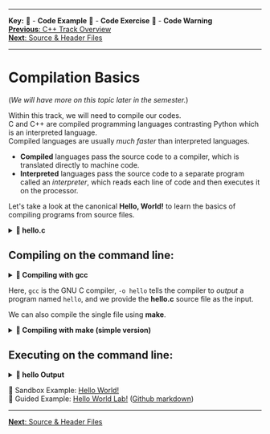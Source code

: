 
---
**Key:** 
:large_orange_diamond: - **Code Example** 
:large_blue_diamond: - **Code Exercise** 
:red_circle: - **Code Warning**  
[**Previous**: C++ Track Overview](https://github.com/ackirby88/CS107/blob/master/cpp-overview.md)  
[**Next**: Source & Header Files](https://github.com/ackirby88/CS107/blob/master/C-Basics/C-1-SourceHeaderFiles.md)

---
# Compilation Basics
(*We will have more on this topic later in the semester.*)  

Within this track, we will need to compile our codes.  
C and C++ are compiled programming languages contrasting Python which is an interpreted language.  
Compiled languages are usually *much faster* than interpreted languages.

- **Compiled** languages pass the source code to a compiler, which is translated directly to machine code.  
- **Interpreted** languages pass the source code to a separate program called an *interpreter*, which reads each line of code and then executes it on the processor. 

Let's take a look at the canonical **Hello, World!** to learn the basics of compiling programs from source files.  

**<details><summary>:large_orange_diamond: hello.c</summary>**
<p>
  
```C
#include <stdio.h>

int main(void) {
  printf("Hello, World!\n");
  return 0;
}
```
</p>
</details>

## Compiling on the command line:
**<details><summary>:large_orange_diamond: Compiling with gcc</summary>**
<p>
  
```C
gcc -o hello hello.c
```
</p>
</details>

Here, `gcc` is the GNU C compiler, `-o hello` tells the compiler to *output* a program named `hello`, and we provide the **hello.c** source file as the input.  

We can also compile the single file using **make**.
**<details><summary>:large_orange_diamond: Compiling with make (simple version)</summary>**
<p>
  
```C
make hello
```
</p>
</details>


## Executing on the command line:
**<details><summary>:large_orange_diamond: hello Output</summary>**
<p>
  
```C
./hello
>>> Hello, World!
```
</p>
</details>

:large_orange_diamond: Sandbox Example: [Hello World!](https://bit.ly/2Oq5iV8)  
:large_orange_diamond: Guided Example: [Hello World Lab!](https://lab.cs50.io/ackirby88/CS107/master/labs/helloworld/)
([Github markdown](https://github.com/ackirby88/CS107/blob/master/labs/helloworld/README.md))

---
[**Next**: Source & Header Files](https://github.com/ackirby88/CS107/blob/master/C-Basics/C-1-SourceHeaderFiles.md)
